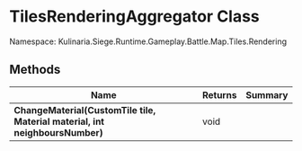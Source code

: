 # TilesRenderingAggregator Class

Namespace: Kulinaria.Siege.Runtime.Gameplay.Battle.Map.Tiles.Rendering


## Methods

| Name | Returns | Summary |
|---|---|---|
| **ChangeMaterial(CustomTile tile, Material material, int neighboursNumber)** | void |  |
